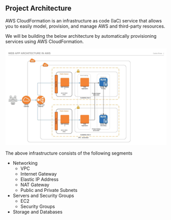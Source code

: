 ## Project Architecture
AWS CloudFormation is an infrastructure as code (IaC) service that allows you to easily model, provision, and manage AWS and third-party resources.

We will be building the below architecture by automatically provisioning services using AWS CloudFormation.

![Architectural_Diagram](./img/AWSWebApp.jpeg)

The above infrastructure consists of the following segments
- Networking
    - VPC
    - Internet Gateway
    - Elastic IP Address
    - NAT Gateway
    - Public and Private Subnets
- Servers and Security Groups
    - EC2
    - Security Groups
- Storage and Databases

